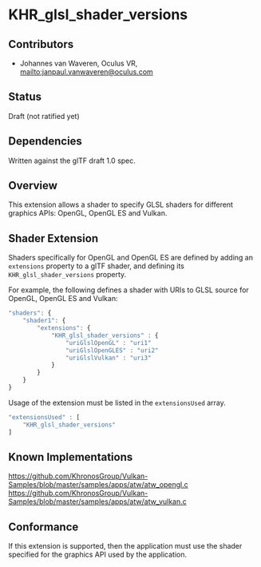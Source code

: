 # KHR\_glsl\_shader\_versions

## Contributors

* Johannes van Waveren, Oculus VR, <mailto:janpaul.vanwaveren@oculus.com>

## Status

Draft (not ratified yet)

## Dependencies

Written against the glTF draft 1.0 spec.

## Overview

This extension allows a shader to specify GLSL shaders for different graphics APIs: OpenGL, OpenGL ES and Vulkan.

## Shader Extension

Shaders specifically for OpenGL and OpenGL ES are defined by adding an `extensions` property to a glTF shader, and defining its `KHR_glsl_shader_versions` property.

For example, the following defines a shader with URIs to GLSL source for OpenGL, OpenGL ES and Vulkan:

```javascript
"shaders": {
    "shader1": {
        "extensions": {
            "KHR_glsl_shader_versions" : {
                "uriGlslOpenGL" : "uri1"
                "uriGlslOpenGLES" : "uri2"
                "uriGlslVulkan" : "uri3"
            }
        }
    }
}
```

Usage of the extension must be listed in the `extensionsUsed` array.

```javascript
"extensionsUsed" : [
    "KHR_glsl_shader_versions"
]
```

## Known Implementations

https://github.com/KhronosGroup/Vulkan-Samples/blob/master/samples/apps/atw/atw_opengl.c
https://github.com/KhronosGroup/Vulkan-Samples/blob/master/samples/apps/atw/atw_vulkan.c

## Conformance

If this extension is supported, then the application must use the shader specified
for the graphics API used by the application.
